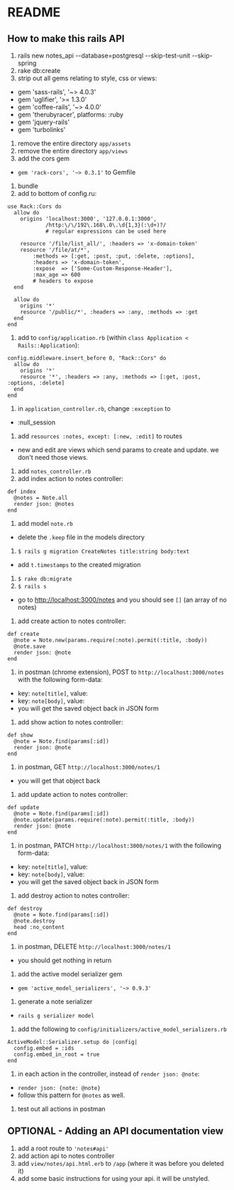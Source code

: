 # README

## How to make this rails API

1. rails new notes_api --database=postgresql --skip-test-unit --skip-spring
1. rake db:create
1. strip out all gems relating to style, css or views:
  * gem 'sass-rails', '~> 4.0.3'
  * gem 'uglifier', '>= 1.3.0'
  * gem 'coffee-rails', '~> 4.0.0'
  * gem 'therubyracer',  platforms: :ruby
  * gem 'jquery-rails'
  * gem 'turbolinks'
1. remove the entire directory `app/assets`
1. remove the entire directory `app/views`
1. add the cors gem
  * `gem 'rack-cors', '~> 0.3.1'` to Gemfile
1. bundle
1. add to bottom of config.ru:

  ```
  use Rack::Cors do
    allow do
      origins 'localhost:3000', '127.0.0.1:3000',
              /http:\/\/192\.168\.0\.\d{1,3}(:\d+)?/
              # regular expressions can be used here

      resource '/file/list_all/', :headers => 'x-domain-token'
      resource '/file/at/*',
          :methods => [:get, :post, :put, :delete, :options],
          :headers => 'x-domain-token',
          :expose  => ['Some-Custom-Response-Header'],
          :max_age => 600
          # headers to expose
    end

    allow do
      origins '*'
      resource '/public/*', :headers => :any, :methods => :get
    end
  end
  ```

1. add to `config/application.rb` (within `class Application < Rails::Application`):

  ```
  config.middleware.insert_before 0, "Rack::Cors" do
    allow do
      origins '*'
      resource '*', :headers => :any, :methods => [:get, :post, :options, :delete]
    end
  end
  ```

1. in `application_controller.rb`, change `:exception` to
  * :null_session
1. add `resources :notes, except: [:new, :edit]` to routes
  * new and edit are views which send params to create and update. we don't need those views.
1. add `notes_controller.rb`
1. add index action to notes controller:

  ```
  def index
    @notes = Note.all
    render json: @notes
  end
  ```

1. add model `note.rb`
  * delete the `.keep` file in the models directory
1. `$ rails g migration CreateNotes title:string body:text`
  * add `t.timestamps` to the created migration
1. `$ rake db:migrate`
1. `$ rails s`
  * go to [http://localhost:3000/notes](http://localhost:3000/notes) and you should see `[]` (an array of no notes)
1. add create action to notes controller:

  ```
  def create
    @note = Note.new(params.require(:note).permit(:title, :body))
    @note.save
    render json: @note
  end
  ```

1. in postman (chrome extension), POST to `http://localhost:3000/notes` with the following form-data:
  * key: `note[title]`, value: <whatever you want>
  * key: `note[body]`, value: <whatever you want>
  * you will get the saved object back in JSON form
1. add show action to notes controller:

  ```
  def show
    @note = Note.find(params[:id])
    render json: @note
  end
  ```

1. in postman, GET `http://localhost:3000/notes/1`
  * you will get that object back

1. add update action to notes controller:

  ```
  def update
    @note = Note.find(params[:id])
    @note.update(params.require(:note).permit(:title, :body))
    render json: @note
  end
  ```

1. in postman, PATCH `http://localhost:3000/notes/1` with the following form-data:
  * key: `note[title]`, value: <new whatever you want>
  * key: `note[body]`, value: <new whatever you want>
  * you will get the saved object back in JSON form
1. add destroy action to notes controller:

  ```
  def destroy
    @note = Note.find(params[:id])
    @note.destroy
    head :no_content
  end
  ```

1. in postman, DELETE `http://localhost:3000/notes/1`
  * you should get nothing in return
1. add the active model serializer gem
  * `gem 'active_model_serializers', '~> 0.9.3'`
1. generate a note serializer
  * `rails g serializer model`
1. add the following to `config/initializers/active_model_serializers.rb`

  ```
  ActiveModel::Serializer.setup do |config|
    config.embed = :ids
    config.embed_in_root = true
  end
  ```
1. in each action in the controller, instead of `render json: @note`:
  * `render json: {note: @note}`
  * follow this pattern for `@notes` as well.
1. test out all actions in postman

## OPTIONAL - Adding an API documentation view

1. add a root route to `'notes#api'`
1. add action api to notes controller
1. add `view/notes/api.html.erb` to `/app` (where it was before you deleted it)
1. add some basic instructions for using your api. it will be unstyled.
